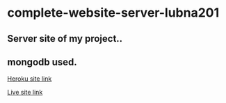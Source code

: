 # complete-website-server-lubna201
## Server site of my project..

## mongodb used.

[Heroku site link](https://guarded-island-57940.herokuapp.com/)

[Live site link](https://guarded-island-57940.herokuapp.com/)
